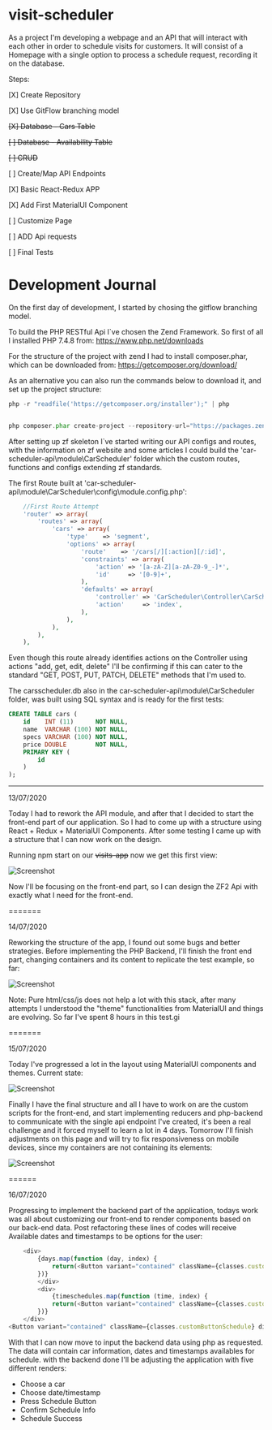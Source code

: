 # visit-scheduler

As a project I'm developing a webpage and an API that will interact with each other in order to schedule visits for customers. It will consist of a Homepage with a single option to process a schedule request, recording it on the database.

Steps:

[X] Create Repository

[X] Use GitFlow branching model

~~[X] Database - Cars Table~~

~~[ ] Database - Availability Table~~

~~[ ] CRUD~~

[ ] Create/Map API Endpoints

[X] Basic React-Redux APP

[X] Add First MaterialUI Component

[ ] Customize Page

[ ] ADD Api requests

[ ] Final Tests


# Development Journal

On the first day of development, I started by chosing the gitflow branching model.


To build the PHP RESTful Api I`ve chosen the Zend Framework. So first of all I installed PHP 7.4.8 from: https://www.php.net/downloads

For the structure of the project with zend I  had to install composer.phar, which can be downloaded from:
https://getcomposer.org/download/ 

As an alternative you can also run the commands below to download it, and set up the project structure:

```php
php -r "readfile('https://getcomposer.org/installer');" | php


php composer.phar create-project --repository-url="https://packages.zendframework.com" zendframework/skeleton-application visit-scheduler/car-scheduler-api

```

After setting up zf skeleton I`ve started writing our API configs and routes, with the information on zf website and some articles I could build the 'car-scheduler-api\module\CarScheduler' folder which the custom routes, functions and configs extending zf standards.

The first Route built at 'car-scheduler-api\module\CarScheduler\config\module.config.php':

```php
    //First Route Attempt
    'router' => array(
        'routes' => array(
            'cars' => array(
                'type'    => 'segment',
                'options' => array(
                    'route'    => '/cars[/][:action][/:id]',
                    'constraints' => array(
                        'action' => '[a-zA-Z][a-zA-Z0-9_-]*',
                        'id'     => '[0-9]+',
                    ),
                    'defaults' => array(
                        'controller' => 'CarScheduler\Controller\CarScheduler',
                        'action'     => 'index',
                    ),
                ),
            ),
        ),
    ),
```

Even though this route already identifies actions on the Controller using actions "add, get, edit, delete" I'll be confirming if this can cater to the standard "GET, POST, PUT, PATCH, DELETE" methods that I'm used to.

The carsscheduler.db also in the car-scheduler-api\module\CarScheduler folder, was built using SQL syntax and is ready for the first tests:
```sql
CREATE TABLE cars (
    id    INT (11)      NOT NULL,
    name  VARCHAR (100) NOT NULL,
    specs VARCHAR (100) NOT NULL,
    price DOUBLE        NOT NULL,
    PRIMARY KEY (
        id
    )
);
```

---

13/07/2020

Today I had to rework the API module, and after that I decided to start the front-end part of our application. So I had to come up with a structure using React + Redux + MaterialUI Components. After some testing I came up with a structure that I can now work on the design.

Running npm start on our ~~visits-app~~ now we get this first view:

![Screenshot](./journal/first_view.jpg)

Now I'll be focusing on the front-end part, so I can design the ZF2 Api with exactly what I need for the front-end.

=======

14/07/2020

Reworking the structure of the app, I found out some bugs and better strategies. Before implementing the PHP Backend, I'll finish the front end part, changing containers and its content to replicate the test example, so far:

![Screenshot](./journal/app_progress.jpg)

Note: Pure html/css/js does not help a lot with this stack, after many attempts I understood the "theme" functionalities from MaterialUI and things are evolving. So far I've spent 8 hours in this test.gi

=======

15/07/2020

Today I've progressed a lot in the layout using MaterialUI components and themes. Current state:

![Screenshot](./journal/layout_phase2.jpg)

Finally I have the final structure and all I have to work on are the custom scripts for the front-end, and start implementing reducers and php-backend to communicate with the single api endpoint I've created, it's been a real challenge and it forced myself to learn a lot in 4 days. Tomorrow I'll finish adjustments on this page and will try to fix responsiveness on mobile devices, since my containers are not containing its elements:

![Screenshot](./journal/mobile_front_problem.jpg)

======

16/07/2020

Progressing to implement the backend part of the application, todays work was all about customizing our front-end to render components based on our back-end data. Post refactoring these lines of codes will receive Available dates and timestamps to be options for the user:

```javascript
    <div>
        {days.map(function (day, index) {
            return(<Button variant="contained" className={classes.customButtonWeek} key={index}>{day}</Button>);
        })}
        </div>
        <div>
            {timeschedules.map(function (time, index) {
            return(<Button variant="contained" className={classes.customButtonWeek} key={index}>{time}</Button>);
        })}
    </div>
<Button variant="contained" className={classes.customButtonSchedule} disableElevation onClick={() => {props.removeComponents()}}>Agendar Visita</Button>
```

With that I can now move to input the backend data using php as requested. The data will contain car information, dates and timestamps availables for schedule. with the backend done I'll be adjusting the application with five different renders:

- Choose a car
- Choose date/timestamp
- Press Schedule Button
- Confirm Schedule Info
- Schedule Success
